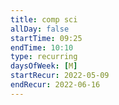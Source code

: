```yaml
---
title: comp sci
allDay: false
startTime: 09:25
endTime: 10:10
type: recurring
daysOfWeek: [M]
startRecur: 2022-05-09
endRecur: 2022-06-16
---
```

